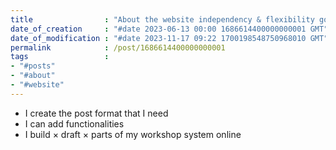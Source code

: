 ```yaml
---
title                : "About the website independency & flexibility goals"
date_of_creation     : "#date 2023-06-13 00:00 1686614400000000001 GMT"
date_of_modification : "#date 2023-11-17 09:22 1700198548750968010 GMT"
permalink            : /post/1686614400000000001
tags                 : 
- "#posts"
- "#about" 
- "#website"
---
```


- I create the post format that I need
- I can add functionalities
- I build × draft × parts of my workshop system online 
  
